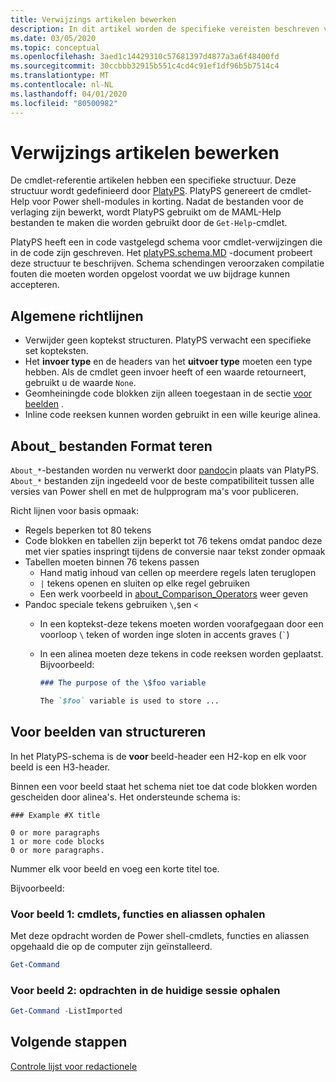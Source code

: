 ```yaml
---
title: Verwijzings artikelen bewerken
description: In dit artikel worden de specifieke vereisten beschreven voor het bewerken van cmdlet-verwijzingen en over onderwerpen in de Power shell-documentatie.
ms.date: 03/05/2020
ms.topic: conceptual
ms.openlocfilehash: 3aed1c14429310c57681397d4877a3a6f48400fd
ms.sourcegitcommit: 30ccbbb32915b551c4cd4c91ef1df96b5b7514c4
ms.translationtype: MT
ms.contentlocale: nl-NL
ms.lasthandoff: 04/01/2020
ms.locfileid: "80500982"
---
```

# <a name="editing-reference-articles"></a>Verwijzings artikelen bewerken

De cmdlet-referentie artikelen hebben een specifieke structuur. Deze structuur wordt gedefinieerd door [PlatyPS][].
PlatyPS genereert de cmdlet-Help voor Power shell-modules in korting. Nadat de bestanden voor de verlaging zijn bewerkt, wordt PlatyPS gebruikt om de MAML-Help bestanden te maken die worden gebruikt door de `Get-Help`-cmdlet.

PlatyPS heeft een in code vastgelegd schema voor cmdlet-verwijzingen die in de code zijn geschreven. Het [platyPS.schema.MD][] -document probeert deze structuur te beschrijven. Schema schendingen veroorzaken compilatie fouten die moeten worden opgelost voordat we uw bijdrage kunnen accepteren.

## <a name="general-guidelines"></a>Algemene richtlijnen

- Verwijder geen koptekst structuren. PlatyPS verwacht een specifieke set kopteksten.
- Het **invoer type** en de headers van het **uitvoer type** moeten een type hebben. Als de cmdlet geen invoer heeft of een waarde retourneert, gebruikt u de waarde `None`.
- Geomheiningde code blokken zijn alleen toegestaan in de sectie [voor beelden](#structuring-examples) .
- Inline code reeksen kunnen worden gebruikt in een wille keurige alinea.

## <a name="formatting-about_-files"></a>About_ bestanden Format teren

`About_*`-bestanden worden nu verwerkt door [pandoc][]in plaats van PlatyPS. `About_*` bestanden zijn ingedeeld voor de beste compatibiliteit tussen alle versies van Power shell en met de hulpprogram ma's voor publiceren.

Richt lijnen voor basis opmaak:

- Regels beperken tot 80 tekens
- Code blokken en tabellen zijn beperkt tot 76 tekens omdat pandoc deze met vier spaties inspringt tijdens de conversie naar tekst zonder opmaak
- Tabellen moeten binnen 76 tekens passen
  - Hand matig inhoud van cellen op meerdere regels laten teruglopen
  - `|` tekens openen en sluiten op elke regel gebruiken
  - Een werk voorbeeld in [about_Comparison_Operators][about-example] weer geven
- Pandoc speciale tekens gebruiken `\`,`$`en `<`
  - In een koptekst-deze tekens moeten worden voorafgegaan door een voorloop `\` teken of worden inge sloten in accents graves (`` ` ``)
  - In een alinea moeten deze tekens in code reeksen worden geplaatst. Bijvoorbeeld:

    ~~~markdown
    ### The purpose of the \$foo variable

    The `$foo` variable is used to store ...
    ~~~

## <a name="structuring-examples"></a>Voor beelden van structureren

In het PlatyPS-schema is de **voor** beeld-header een H2-kop en elk voor beeld is een H3-header.

Binnen een voor beeld staat het schema niet toe dat code blokken worden gescheiden door alinea's. Het ondersteunde schema is:

```
### Example #X title

0 or more paragraphs
1 or more code blocks
0 or more paragraphs.
```

Nummer elk voor beeld en voeg een korte titel toe.

Bijvoorbeeld:

### <a name="example-1-get-cmdlets-functions-and-aliases"></a>Voor beeld 1: cmdlets, functies en aliassen ophalen

Met deze opdracht worden de Power shell-cmdlets, functies en aliassen opgehaald die op de computer zijn geïnstalleerd.

```powershell
Get-Command
```

### <a name="example-2-get-commands-in-the-current-session"></a>Voor beeld 2: opdrachten in de huidige sessie ophalen

```powershell
Get-Command -ListImported
```

## <a name="next-steps"></a>Volgende stappen

[Controle lijst voor redactionele](editorial-checklist.md)

<!-- link references -->
[PlatyPS]: https://github.com/powershell/platyps
[platyPS.schema.md]: https://github.com/PowerShell/platyPS/blob/master/platyPS.schema.md
[issue1806]: https://github.com/MicrosoftDocs/PowerShell-Docs/issues/1806
[about-example]: /PowerShell/module/Microsoft.PowerShell.Core/About/about_Comparison_Operators
[Pandoc]: https://pandoc.org
